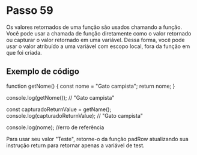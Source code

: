 # Passo 59

Os valores retornados de uma função são usados ​​chamando a função. Você pode usar a chamada de função diretamente como o valor retornado ou capturar o valor retornado em uma variável. Dessa forma, você pode usar o valor atribuído a uma variável com escopo local, fora da função em que foi criada.

## Exemplo de código

function getNome() {
  const nome = "Gato campista";
  return nome;
}

console.log(getNome()); // "Gato campista"

const capturadoReturnValue = getName();
console.log(capturadoReturnValue); // "Gato campista"

console.log(nome); //erro de referência

Para usar seu valor "Teste", retorne-o da função padRow atualizando sua instrução return para retornar apenas a variável de test.